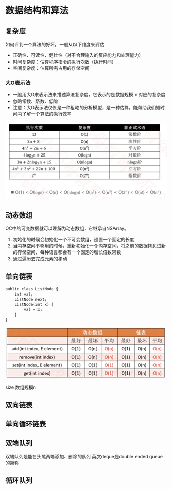 # 数据结构和算法

## 复杂度

如何评判一个算法的好坏，一般从以下维度来评估

* 正确性、可读性、健壮性（对不合理输入的反应能力和处理能力）
* 时间复杂度：估算程序指令的执行次数（执行时间）
* 空间复杂度：估算所需占用的存储空间

### 大O表示法

* 一般用大O来表示法来描述算法复杂度，它表示的是数据规模 n 对应的复杂度
* 忽略常数、系数、低阶
* 注意：大O表示法仅仅是一种粗略的分析模型，是一种估算，能帮助我们短时间内了解一个算法的执行效率

![常见的复杂度](images/4.png)

## 动态数组

OC中的可变数据就可以理解为动态数组，它继承自NSArray。

1. 初始化的时候会初始化一个不可变数组，设置一个固定的长度
2. 当内存空间不够用的时候，重新初始化一个内存空间，将之前的数据拷贝进新的存储空间，每种语言都会有一个固定的增长倍数常数
3. 通过遍历去完成元素的移动

## 单向链表

    public class ListNode {
        int val;
        ListNode next;
        ListNode(int x) { 
            val = x; 
        }
    }

![动态数组、链表复杂度分析](images/5.png)

size  数组规模n

## 双向链表

## 单向循环链表

## 双端队列

双端队列是能在头尾两端添加、删除的队列
英文deque是double ended queue的简称

## 循环队列

